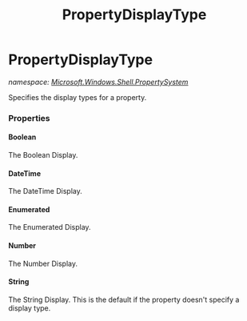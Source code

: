 ﻿---
title: PropertyDisplayType
---

# PropertyDisplayType
_namespace: [Microsoft.Windows.Shell.PropertySystem](N-Microsoft.Windows.Shell.PropertySystem.html)_

Specifies the display types for a property.



### Properties

#### Boolean
The Boolean Display.
#### DateTime
The DateTime Display.
#### Enumerated
The Enumerated Display.
#### Number
The Number Display.
#### String
The String Display. This is the default if the property doesn't specify a display type.


